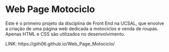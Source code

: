 # Web Page Motociclo
Este é o primeiro projeto da disciplina de Front End na UCSAL, que envolve a criação de uma página web dedicada a motociclos e venda de roupas. Apenas HTML e CSS são utilizados no desenvolvimento.
<p>LINK: https://giih06.github.io/Web_Page_Motociclo/</p>
 
